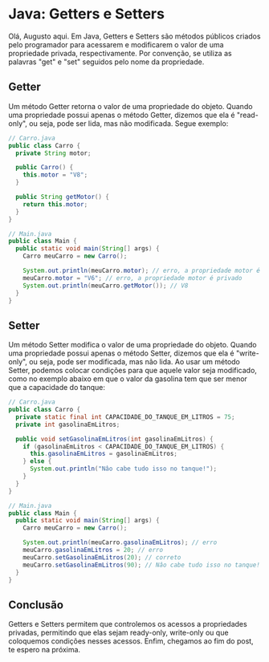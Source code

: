 # Java: Getters e Setters

Olá, Augusto aqui. Em Java, Getters e Setters são métodos públicos criados pelo programador para
acessarem e modificarem o valor de uma propriedade privada, respectivamente. 
Por convenção, se utiliza as palavras "get" e "set" seguidos pelo nome da propriedade.

## Getter  

Um método Getter retorna o valor de uma propriedade do objeto. Quando uma propriedade possui
apenas o método Getter, dizemos que ela é "read-only", ou seja, pode ser lida, mas não 
modificada. Segue exemplo:

```java
// Carro.java
public class Carro {
  private String motor;

  public Carro() {
    this.motor = "V8";
  }

  public String getMotor() {
    return this.motor;
  }
}

// Main.java
public class Main {
  public static void main(String[] args) {
    Carro meuCarro = new Carro();

    System.out.println(meuCarro.motor); // erro, a propriedade motor é privado
    meuCarro.motor = "V6"; // erro, a propriedade motor é privado
    System.out.println(meuCarro.getMotor()); // V8
  }
}
```

## Setter

Um método Setter modifica o valor de uma propriedade do objeto. Quando uma propriedade possui
apenas o método Setter, dizemos que ela é "write-only", ou seja, pode ser modificada, mas não 
lida. Ao usar um método Setter, podemos colocar condições para que aquele valor seja modificado, 
como no exemplo abaixo em que o valor da gasolina tem que ser menor que a capacidade do tanque:

```java
// Carro.java
public class Carro {
  private static final int CAPACIDADE_DO_TANQUE_EM_LITROS = 75;
  private int gasolinaEmLitros;

  public void setGasolinaEmLitros(int gasolinaEmLitros) {
    if (gasolinaEmLitros < CAPACIDADE_DO_TANQUE_EM_LITROS) {
      this.gasolinaEmLitros = gasolinaEmLitros;
    } else {
      System.out.println("Nâo cabe tudo isso no tanque!");
    }
  }
}

// Main.java
public class Main {
  public static void main(String[] args) {
    Carro meuCarro = new Carro();

    System.out.println(meuCarro.gasolinaEmLitros); // erro
    meuCarro.gasolinaEmLitros = 20; // erro
    meuCarro.setGasolinaEmLitros(20); // correto
    meuCarro.setGasolinaEmLitros(90); // Nâo cabe tudo isso no tanque!
  }
}
```

## Conclusão

Getters e Setters permitem que controlemos os acessos a propriedades privadas, permitindo que
elas sejam ready-only, write-only ou que coloquemos condições nesses acessos. Enfim, 
chegamos ao fim do post, te espero na próxima.
